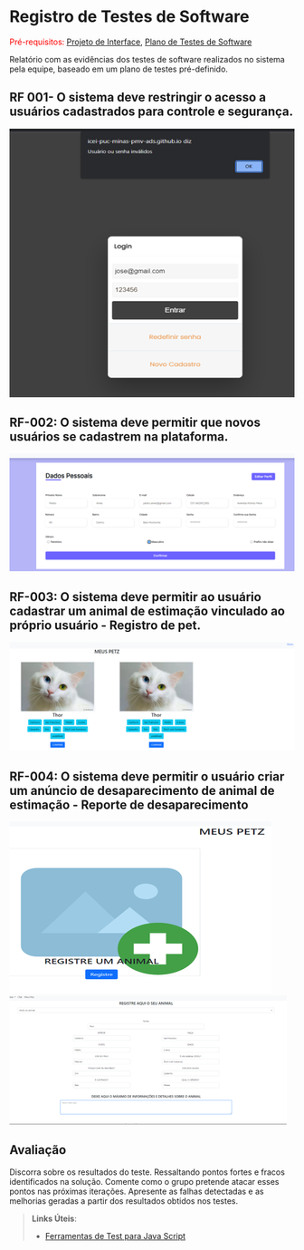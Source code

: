# Registro de Testes de Software

<span style="color:red">Pré-requisitos: <a href="3-Projeto de Interface.md"> Projeto de Interface</a></span>, <a href="8-Plano de Testes de Software.md"> Plano de Testes de Software</a>

Relatório com as evidências dos testes de software realizados no sistema pela equipe, baseado em um plano de testes pré-definido.

## RF 001- O sistema deve restringir o acesso a usuários cadastrados para controle e segurança.

![Testes1](img/testes1.png)

## RF-002: O sistema deve permitir que novos usuários se cadastrem na plataforma.

![Testes2](img/testes2.png)

## RF-003: O sistema deve permitir ao usuário cadastrar um animal de estimação vinculado ao próprio usuário - Registro de pet.

![Testes3](img/testes3.png)

## RF-004: O sistema deve permitir o usuário criar um anúncio de desaparecimento de animal de estimação - Reporte de desaparecimento

![Testes4](img/testes4.png)
![Testes5](img/testes5.png)

## Avaliação

Discorra sobre os resultados do teste. Ressaltando pontos fortes e fracos identificados na solução. Comente como o grupo pretende atacar esses pontos nas próximas iterações. Apresente as falhas detectadas e as melhorias geradas a partir dos resultados obtidos nos testes.

> **Links Úteis**:
> - [Ferramentas de Test para Java Script](https://geekflare.com/javascript-unit-testing/)
